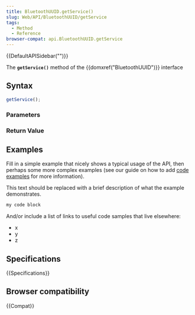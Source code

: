 ```yaml
---
title: BluetoothUUID.getService()
slug: Web/API/BluetoothUUID/getService
tags:
  - Method
  - Reference
browser-compat: api.BluetoothUUID.getService
---
```

{{DefaultAPISidebar("")}}

The **`getService()`** method of the {{domxref("BluetoothUUID")}} interface 

## Syntax

```js
getService();
```

### Parameters



### Return Value



## Examples

Fill in a simple example that nicely shows a typical usage of the API, then perhaps some more complex examples (see our guide on how to add [code examples](/en-US/docs/MDN/Contribute/Structures/Code_examples) for more information).

This text should be replaced with a brief description of what the example demonstrates.

```js
my code block
```

And/or include a list of links to useful code samples that live elsewhere:

*   x
*   y
*   z

## Specifications

{{Specifications}}

## Browser compatibility

{{Compat}}

